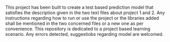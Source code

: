 This project has been built to create a test based prediction model that satisfies the description given in the two text files about project 1 and 2.
Any instructions regarding how to run or use the project or the libraries added shall be mentioned in the two concerned files or a new one as per convenience.
This repository is dedicated to a project based learning scenario.
Any errors detected, suggestiobs regarding model are welcomed.